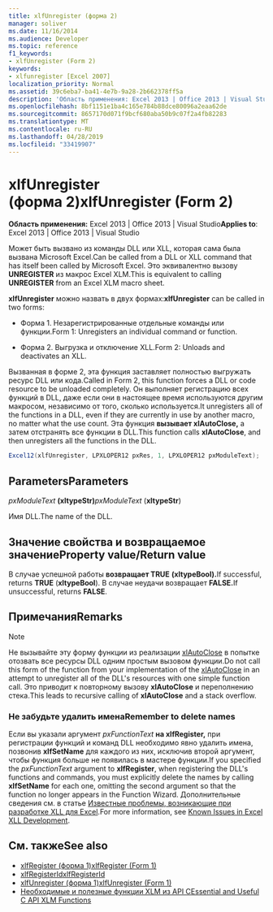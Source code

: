 ```yaml
---
title: xlfUnregister (форма 2)
manager: soliver
ms.date: 11/16/2014
ms.audience: Developer
ms.topic: reference
f1_keywords:
- xlfUnregister (Form 2)
keywords:
- xlfunregister [Excel 2007]
localization_priority: Normal
ms.assetid: 39c6eba7-ba41-4e7b-9a28-2b662378ff5a
description: 'Область применения: Excel 2013 | Office 2013 | Visual Studio'
ms.openlocfilehash: 8bf1151e1ba4c165e784b88dce80096a2eaa62de
ms.sourcegitcommit: 8657170d071f9bcf680aba50b9c07f2a4fb82283
ms.translationtype: MT
ms.contentlocale: ru-RU
ms.lasthandoff: 04/28/2019
ms.locfileid: "33419907"
---
```

# <a name="xlfunregister-form-2"></a><span data-ttu-id="812bd-104">xlfUnregister (форма 2)</span><span class="sxs-lookup"><span data-stu-id="812bd-104">xlfUnregister (Form 2)</span></span>

<span data-ttu-id="812bd-105">**Область применения:** Excel 2013 | Office 2013 | Visual Studio</span><span class="sxs-lookup"><span data-stu-id="812bd-105">**Applies to**: Excel 2013 | Office 2013 | Visual Studio</span></span> 
  
<span data-ttu-id="812bd-106">Может быть вызвано из команды DLL или XLL, которая сама была вызвана Microsoft Excel.</span><span class="sxs-lookup"><span data-stu-id="812bd-106">Can be called from a DLL or XLL command that has itself been called by Microsoft Excel.</span></span> <span data-ttu-id="812bd-107">Это эквивалентно вызову **UNREGISTER** из макрос Excel XLM.</span><span class="sxs-lookup"><span data-stu-id="812bd-107">This is equivalent to calling **UNREGISTER** from an Excel XLM macro sheet.</span></span> 
  
<span data-ttu-id="812bd-108">**xlfUnregister** можно назвать в двух формах:</span><span class="sxs-lookup"><span data-stu-id="812bd-108">**xlfUnregister** can be called in two forms:</span></span> 
  
- <span data-ttu-id="812bd-109">Форма 1. Незарегистрированные отдельные команды или функции.</span><span class="sxs-lookup"><span data-stu-id="812bd-109">Form 1: Unregisters an individual command or function.</span></span>
    
- <span data-ttu-id="812bd-110">Форма 2. Выгрузка и отключение XLL.</span><span class="sxs-lookup"><span data-stu-id="812bd-110">Form 2: Unloads and deactivates an XLL.</span></span>
    
<span data-ttu-id="812bd-111">Вызванная в форме 2, эта функция заставляет полностью выгружать ресурс DLL или кода.</span><span class="sxs-lookup"><span data-stu-id="812bd-111">Called in Form 2, this function forces a DLL or code resource to be unloaded completely.</span></span> <span data-ttu-id="812bd-112">Он выполняет регистрацию всех функций в DLL, даже если они в настоящее время используются другим макросом, независимо от того, сколько используется.</span><span class="sxs-lookup"><span data-stu-id="812bd-112">It unregisters all of the functions in a DLL, even if they are currently in use by another macro, no matter what the use count.</span></span> <span data-ttu-id="812bd-113">Эта функция **вызывает xlAutoClose,** а затем отстранять все функции в DLL.</span><span class="sxs-lookup"><span data-stu-id="812bd-113">This function calls **xlAutoClose**, and then unregisters all the functions in the DLL.</span></span>
  
```cs
Excel12(xlfUnregister, LPXLOPER12 pxRes, 1, LPXLOPER12 pxModuleText);
```

## <a name="parameters"></a><span data-ttu-id="812bd-114">Parameters</span><span class="sxs-lookup"><span data-stu-id="812bd-114">Parameters</span></span>

<span data-ttu-id="812bd-115">_pxModuleText_ **(xltypeStr)**</span><span class="sxs-lookup"><span data-stu-id="812bd-115">_pxModuleText_ (**xltypeStr**)</span></span>
  
<span data-ttu-id="812bd-116">Имя DLL.</span><span class="sxs-lookup"><span data-stu-id="812bd-116">The name of the DLL.</span></span>
  
## <a name="property-valuereturn-value"></a><span data-ttu-id="812bd-117">Значение свойства и возвращаемое значение</span><span class="sxs-lookup"><span data-stu-id="812bd-117">Property value/Return value</span></span>

<span data-ttu-id="812bd-118">В случае успешной работы **возвращает TRUE** **(xltypeBool).**</span><span class="sxs-lookup"><span data-stu-id="812bd-118">If successful, returns **TRUE** (**xltypeBool**).</span></span> <span data-ttu-id="812bd-119">В случае неудачи возвращает **FALSE.**</span><span class="sxs-lookup"><span data-stu-id="812bd-119">If unsuccessful, returns **FALSE**.</span></span>
  
## <a name="remarks"></a><span data-ttu-id="812bd-120">Примечания</span><span class="sxs-lookup"><span data-stu-id="812bd-120">Remarks</span></span>

> [!NOTE] 
> <span data-ttu-id="812bd-121">Не вызывайте эту форму функции из реализации [xlAutoClose](xlautoclose.md) в попытке отозвать все ресурсы DLL одним простым вызовом функции.</span><span class="sxs-lookup"><span data-stu-id="812bd-121">Do not call this form of the function from your implementation of the [xlAutoClose](xlautoclose.md) in an attempt to unregister all of the DLL's resources with one simple function call.</span></span> <span data-ttu-id="812bd-122">Это приводит к повторному вызову **xlAutoClose** и переполнению стека.</span><span class="sxs-lookup"><span data-stu-id="812bd-122">This leads to recursive calling of **xlAutoClose** and a stack overflow.</span></span> 
  
### <a name="remember-to-delete-names"></a><span data-ttu-id="812bd-123">Не забудьте удалить имена</span><span class="sxs-lookup"><span data-stu-id="812bd-123">Remember to delete names</span></span>

<span data-ttu-id="812bd-124">Если вы указали аргумент  _pxFunctionText_ **на xlfRegister,** при регистрации функций и команд DLL необходимо явно удалить имена, позвонив **xlfSetName** для каждого из них, исключив второй аргумент, чтобы функция больше не появилась в мастере функции.</span><span class="sxs-lookup"><span data-stu-id="812bd-124">If you specified the  _pxFunctionText_ argument to **xlfRegister**, when registering the DLL's functions and commands, you must explicitly delete the names by calling **xlfSetName** for each one, omitting the second argument so that the function no longer appears in the Function Wizard.</span></span> <span data-ttu-id="812bd-125">Дополнительные сведения см. в статье [Известные проблемы, возникающие при разработке XLL для Excel](known-issues-in-excel-xll-development.md).</span><span class="sxs-lookup"><span data-stu-id="812bd-125">For more information, see [Known Issues in Excel XLL Development](known-issues-in-excel-xll-development.md).</span></span>
  
## <a name="see-also"></a><span data-ttu-id="812bd-126">См. также</span><span class="sxs-lookup"><span data-stu-id="812bd-126">See also</span></span>

- [<span data-ttu-id="812bd-127">xlfRegister (форма 1)</span><span class="sxs-lookup"><span data-stu-id="812bd-127">xlfRegister (Form 1)</span></span>](xlfregister-form-1.md)
- [<span data-ttu-id="812bd-128">xlfRegisterId</span><span class="sxs-lookup"><span data-stu-id="812bd-128">xlfRegisterId</span></span>](xlfregisterid.md)
- [<span data-ttu-id="812bd-129">xlfUnregister (форма 1)</span><span class="sxs-lookup"><span data-stu-id="812bd-129">xlfUnregister (Form 1)</span></span>](xlfunregister-form-1.md)
- [<span data-ttu-id="812bd-130">Необходимые и полезные функции XLM из API C</span><span class="sxs-lookup"><span data-stu-id="812bd-130">Essential and Useful C API XLM Functions</span></span>](essential-and-useful-c-api-xlm-functions.md)

